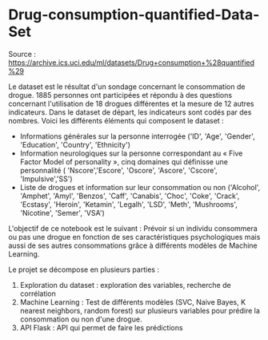 # Drug-consumption-quantified-Data-Set

Source : https://archive.ics.uci.edu/ml/datasets/Drug+consumption+%28quantified%29

Le dataset est le résultat d'un sondage concernant le consommation de drogue. 1885 personnes ont participées et répondu à des questions concernant l'utilisation de 18 drogues différentes et la mesure de 12 autres indicateurs. Dans le dataset de départ, les indicateurs sont codés par des nombres.
Voici les différents éléments qui composent le dataset :

  - Informations générales sur la personne interrogée ('ID', 'Age', 'Gender', 'Education', 'Country', 
     'Ethnicity')    
  - Information neurologiques sur la personne correspondant au « Five Factor Model of personality », cinq domaines qui définisse une personnalité
 ( 'Nscore','Escore', 'Oscore', 'Ascore', 'Cscore', 'Impulsive','SS')   
  - Liste de drogues et information sur leur consommation ou non ('Alcohol', 'Amphet', 'Amyl', 'Benzos', 'Caff', 
     'Canabis', 'Choc', 'Coke', 'Crack', 'Ecstasy', 'Heroin', 'Ketamin', 'Legalh', 'LSD', 'Meth',
     'Mushrooms', 'Nicotine', 'Semer', 'VSA')
     
L'objectif de ce notebook est le suivant : Prévoir  si un individu consommera ou pas une drogue en fonction de ses caractéristiques psychologiques mais aussi de ses autres consommations grâce à différents modèles de Machine Learning.
     
Le projet se décompose en plusieurs parties :   
  1. Exploration du dataset : exploration des variables, recherche de corrélation
  2. Machine Learning : Test de différents modèles (SVC, Naive Bayes, K nearest neighbors, random forest) sur plusieurs variables pour prédire la consommation ou non d'une drogue.   
  3. API Flask : API qui permet de faire les prédictions
